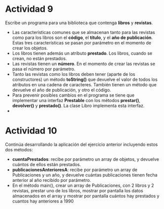 # Actividad 9
Escribe un programa para una biblioteca que contenga **libros** y **revistas**.
- Las características comunes que se almacenan tanto para las revistas como para los libros son el **código**, el **título**, y el **año de publicación**. Estas tres características se pasan por parámetro en el momento de crear los objetos.
- Los libros tienen además un atributo **prestado**. Los libros, cuando se crean, no están prestados.
- Las revistas tienen un **número**. En el momento de crear las revistas se pasa el número por parámetro.
- Tanto las revistas como los libros deben tener (aparte de los constructores) un método **toString()** que devuelve el valor de todos los atributos en una cadena de caracteres. También tienen un método que devuelve el año de publicación, y otro el código.
- Para prevenir posibles cambios en el programa se tiene que implementar una interfaz **Prestable** con los métodos **prestar()**, **devolver()** y **prestado()**. La clase Libro implementa esta interfaz.
- 
# Actividad 10 
Continúa desarrollando la aplicación del ejercicio anterior incluyendo estos dos métodos:
- **cuentaPrestados**: recibe por parámetro un array de objetos, y devuelve cuántos de ellos están prestados.
- **publicacionesAnterioresA**: recibe por parámetro un array de Publicaciones y un año, y devuelve cuántas publicaciones tienen fecha anterior al año recibido por
parámetro.
- En el método main(), crear un array de Publicaciones, con 2 libros y 2 revistas, prestar uno de los libros, mostrar por pantalla los datos almacenados en el array y mostrar por pantalla cuántos hay prestados y cuantos hay anteriores a 1990
